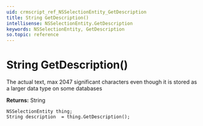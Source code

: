 ```yaml
---
uid: crmscript_ref_NSSelectionEntity_GetDescription
title: String GetDescription()
intellisense: NSSelectionEntity.GetDescription
keywords: NSSelectionEntity, GetDescription
so.topic: reference
---
```


# String GetDescription()

The actual text, max 2047 significant characters even though it is stored as a larger data type on some databases

**Returns:** String

```crmscript
NSSelectionEntity thing;
String description  = thing.GetDescription();
```

